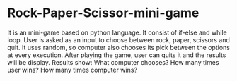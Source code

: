 # Rock-Paper-Scissor-mini-game
It is an mini-game based on python language.
It consist of if-else and while loop.
User is asked as an input to choose between rock, paper, scissors and quit.
It uses random, so computer also chooses its pick between the options at every execution.
After playing the game, user can quits it and the results will be display.
Results show: What computer chooses? How many times user wins? How many times computer wins?
